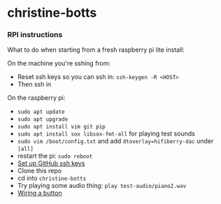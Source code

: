 # christine-botts

### RPI instructions

What to do when starting from a fresh raspberry pi lite install:

On the machine you're sshing from:
- Reset ssh keys so you can ssh in: `ssh-keygen -R <HOST>`
- Then ssh in

On the raspberry pi:
- `sudo apt update`
- `sudo apt upgrade`
- `sudo apt install vim git pip`
- `sudo apt install sox libsox-fmt-all` for playing test sounds
- `sudo vim /boot/config.txt` and add `dtoverlay=hifiberry-dac` under `[all]`
- restart the pi: `sudo reboot`
- [Set up GitHub ssh keys](https://gist.github.com/xirixiz/b6b0c6f4917ce17a90e00f9b60566278)
- Clone this repo
- cd into `christine-botts`
- Try playing some audio thing: `play test-audio/piano2.wav`
- [Wiring a button](https://gpiozero.readthedocs.io/en/stable/recipes.html#button)
